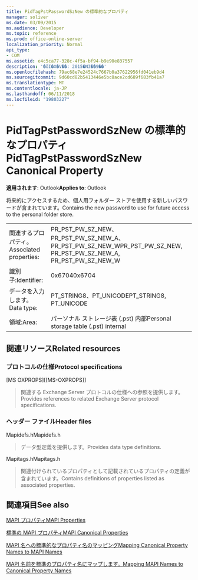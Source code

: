 ```yaml
---
title: PidTagPstPasswordSzNew の標準的なプロパティ
manager: soliver
ms.date: 03/09/2015
ms.audience: Developer
ms.topic: reference
ms.prod: office-online-server
localization_priority: Normal
api_type:
- COM
ms.assetid: e4c5ca77-328c-4f5a-bf94-b9e90e837557
description: '�ŏI�X�V��: 2015�N3��9��'
ms.openlocfilehash: 79ac68e7e24524c7667b0a37622956fd041eb9d4
ms.sourcegitcommit: 9d60cd82b5413446e5bc8ace2cd689f683fb41a7
ms.translationtype: MT
ms.contentlocale: ja-JP
ms.lasthandoff: 06/11/2018
ms.locfileid: "19803227"
---
```

# <a name="pidtagpstpasswordsznew-canonical-property"></a><span data-ttu-id="554b8-103">PidTagPstPasswordSzNew の標準的なプロパティ</span><span class="sxs-lookup"><span data-stu-id="554b8-103">PidTagPstPasswordSzNew Canonical Property</span></span>

  
  
<span data-ttu-id="554b8-104">**適用されます**: Outlook</span><span class="sxs-lookup"><span data-stu-id="554b8-104">**Applies to**: Outlook</span></span> 
  
<span data-ttu-id="554b8-105">将来的にアクセスするため、個人用フォルダー ストアを使用する新しいパスワードが含まれています。</span><span class="sxs-lookup"><span data-stu-id="554b8-105">Contains the new password to use for future access to the personal folder store.</span></span>
  
|||
|:-----|:-----|
|<span data-ttu-id="554b8-106">関連するプロパティ。</span><span class="sxs-lookup"><span data-stu-id="554b8-106">Associated properties:</span></span>  <br/> |<span data-ttu-id="554b8-107">PR_PST_PW_SZ_NEW、PR_PST_PW_SZ_NEW_A、PR_PST_PW_SZ_NEW_W</span><span class="sxs-lookup"><span data-stu-id="554b8-107">PR_PST_PW_SZ_NEW, PR_PST_PW_SZ_NEW_A, PR_PST_PW_SZ_NEW_W</span></span>  <br/> |
|<span data-ttu-id="554b8-108">識別子:</span><span class="sxs-lookup"><span data-stu-id="554b8-108">Identifier:</span></span>  <br/> |<span data-ttu-id="554b8-109">0x6704</span><span class="sxs-lookup"><span data-stu-id="554b8-109">0x6704</span></span>  <br/> |
|<span data-ttu-id="554b8-110">データを入力します。</span><span class="sxs-lookup"><span data-stu-id="554b8-110">Data type:</span></span>  <br/> |<span data-ttu-id="554b8-111">PT_STRING8、PT_UNICODE</span><span class="sxs-lookup"><span data-stu-id="554b8-111">PT_STRING8, PT_UNICODE</span></span>  <br/> |
|<span data-ttu-id="554b8-112">領域:</span><span class="sxs-lookup"><span data-stu-id="554b8-112">Area:</span></span>  <br/> |<span data-ttu-id="554b8-113">パーソナル ストレージ表 (.pst) 内部</span><span class="sxs-lookup"><span data-stu-id="554b8-113">Personal storage table (.pst) internal</span></span>  <br/> |
   
## <a name="related-resources"></a><span data-ttu-id="554b8-114">関連リソース</span><span class="sxs-lookup"><span data-stu-id="554b8-114">Related resources</span></span>

### <a name="protocol-specifications"></a><span data-ttu-id="554b8-115">プロトコルの仕様</span><span class="sxs-lookup"><span data-stu-id="554b8-115">Protocol specifications</span></span>

<span data-ttu-id="554b8-116">[MS OXPROPS]</span><span class="sxs-lookup"><span data-stu-id="554b8-116">[[MS-OXPROPS]]</span></span> 
  
> <span data-ttu-id="554b8-117">関連する Exchange Server プロトコルの仕様への参照を提供します。</span><span class="sxs-lookup"><span data-stu-id="554b8-117">Provides references to related Exchange Server protocol specifications.</span></span>
    
### <a name="header-files"></a><span data-ttu-id="554b8-118">ヘッダー ファイル</span><span class="sxs-lookup"><span data-stu-id="554b8-118">Header files</span></span>

<span data-ttu-id="554b8-119">Mapidefs.h</span><span class="sxs-lookup"><span data-stu-id="554b8-119">Mapidefs.h</span></span>
  
> <span data-ttu-id="554b8-120">データ型定義を提供します。</span><span class="sxs-lookup"><span data-stu-id="554b8-120">Provides data type definitions.</span></span>
    
<span data-ttu-id="554b8-121">Mapitags.h</span><span class="sxs-lookup"><span data-stu-id="554b8-121">Mapitags.h</span></span>
  
> <span data-ttu-id="554b8-122">関連付けられているプロパティとして記載されているプロパティの定義が含まれています。</span><span class="sxs-lookup"><span data-stu-id="554b8-122">Contains definitions of properties listed as associated properties.</span></span>
    
## <a name="see-also"></a><span data-ttu-id="554b8-123">関連項目</span><span class="sxs-lookup"><span data-stu-id="554b8-123">See also</span></span>



[<span data-ttu-id="554b8-124">MAPI プロパティ</span><span class="sxs-lookup"><span data-stu-id="554b8-124">MAPI Properties</span></span>](mapi-properties.md)
  
[<span data-ttu-id="554b8-125">標準の MAPI プロパティ</span><span class="sxs-lookup"><span data-stu-id="554b8-125">MAPI Canonical Properties</span></span>](mapi-canonical-properties.md)
  
[<span data-ttu-id="554b8-126">MAPI 名への標準的なプロパティ名のマッピング</span><span class="sxs-lookup"><span data-stu-id="554b8-126">Mapping Canonical Property Names to MAPI Names</span></span>](mapping-canonical-property-names-to-mapi-names.md)
  
[<span data-ttu-id="554b8-127">MAPI 名前を標準のプロパティ名にマップします。</span><span class="sxs-lookup"><span data-stu-id="554b8-127">Mapping MAPI Names to Canonical Property Names</span></span>](mapping-mapi-names-to-canonical-property-names.md)

